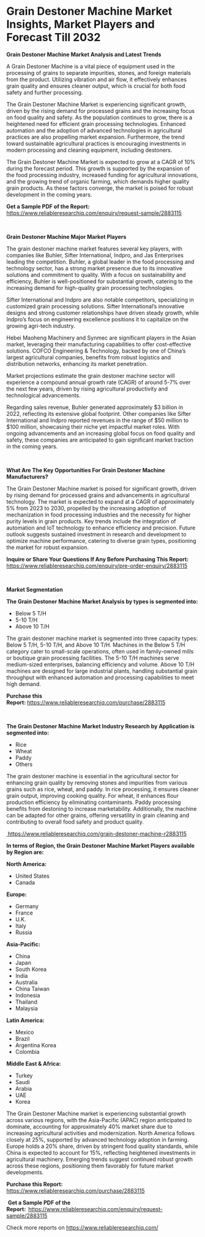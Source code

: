 <p><h1>Grain Destoner Machine Market Insights, Market Players and Forecast Till 2032</h1></p><p><strong>Grain Destoner Machine Market Analysis and Latest Trends</strong></p>
<p><p>A Grain Destoner Machine is a vital piece of equipment used in the processing of grains to separate impurities, stones, and foreign materials from the product. Utilizing vibration and air flow, it effectively enhances grain quality and ensures cleaner output, which is crucial for both food safety and further processing.</p><p>The Grain Destoner Machine Market is experiencing significant growth, driven by the rising demand for processed grains and the increasing focus on food quality and safety. As the population continues to grow, there is a heightened need for efficient grain processing technologies. Enhanced automation and the adoption of advanced technologies in agricultural practices are also propelling market expansion. Furthermore, the trend toward sustainable agricultural practices is encouraging investments in modern processing and cleaning equipment, including destoners.</p><p>The Grain Destoner Machine Market is expected to grow at a CAGR of 10% during the forecast period. This growth is supported by the expansion of the food processing industry, increased funding for agricultural innovations, and the growing trend of organic farming, which demands higher quality grain products. As these factors converge, the market is poised for robust development in the coming years.</p></p>
<p><strong>Get a Sample PDF of the Report:&nbsp;</strong> <a href="https://www.reliableresearchiq.com/enquiry/request-sample/2883115?utm_campaign=3109&utm_medium=2&utm_source=Github&utm_content=ia&utm_term=13032025&utm_id=grain-destoner-machine">https://www.reliableresearchiq.com/enquiry/request-sample/2883115</a></p>
<p>&nbsp;</p>
<p><strong>Grain Destoner Machine Major Market Players</strong></p>
<p><p>The grain destoner machine market features several key players, with companies like Buhler, Sifter International, Indpro, and Jas Enterprises leading the competition. Buhler, a global leader in the food processing and technology sector, has a strong market presence due to its innovative solutions and commitment to quality. With a focus on sustainability and efficiency, Buhler is well-positioned for substantial growth, catering to the increasing demand for high-quality grain processing technologies.</p><p>Sifter International and Indpro are also notable competitors, specializing in customized grain processing solutions. Sifter International’s innovative designs and strong customer relationships have driven steady growth, while Indpro’s focus on engineering excellence positions it to capitalize on the growing agri-tech industry.</p><p>Hebei Maoheng Machinery and Synmec are significant players in the Asian market, leveraging their manufacturing capabilities to offer cost-effective solutions. COFCO Engineering & Technology, backed by one of China’s largest agricultural companies, benefits from robust logistics and distribution networks, enhancing its market penetration.</p><p>Market projections estimate the grain destoner machine sector will experience a compound annual growth rate (CAGR) of around 5-7% over the next few years, driven by rising agricultural productivity and technological advancements.</p><p>Regarding sales revenue, Buhler generated approximately $3 billion in 2022, reflecting its extensive global footprint. Other companies like Sifter International and Indpro reported revenues in the range of $50 million to $100 million, showcasing their niche yet impactful market roles. With ongoing advancements and an increasing global focus on food quality and safety, these companies are anticipated to gain significant market traction in the coming years.</p></p>
<p>&nbsp;</p>
<p><strong>What Are The Key Opportunities For Grain Destoner Machine Manufacturers?</strong></p>
<p><p>The Grain Destoner Machine market is poised for significant growth, driven by rising demand for processed grains and advancements in agricultural technology. The market is expected to expand at a CAGR of approximately 5% from 2023 to 2030, propelled by the increasing adoption of mechanization in food processing industries and the necessity for higher purity levels in grain products. Key trends include the integration of automation and IoT technology to enhance efficiency and precision. Future outlook suggests sustained investment in research and development to optimize machine performance, catering to diverse grain types, positioning the market for robust expansion.</p></p>
<p><strong>Inquire or Share Your Questions If Any Before Purchasing This Report:</strong> <a href="https://www.reliableresearchiq.com/enquiry/pre-order-enquiry/2883115?utm_campaign=3109&utm_medium=2&utm_source=Github&utm_content=ia&utm_term=13032025&utm_id=grain-destoner-machine">https://www.reliableresearchiq.com/enquiry/pre-order-enquiry/2883115</a></p>
<p>&nbsp;</p>
<p><strong>Market Segmentation</strong></p>
<p><strong>The Grain Destoner Machine Market Analysis by types is segmented into:</strong></p>
<p><ul><li>Below 5 T/H</li><li>5-10 T/H</li><li>Above 10 T/H</li></ul></p>
<p><p>The grain destoner machine market is segmented into three capacity types: Below 5 T/H, 5-10 T/H, and Above 10 T/H. Machines in the Below 5 T/H category cater to small-scale operations, often used in family-owned mills or boutique grain processing facilities. The 5-10 T/H machines serve medium-sized enterprises, balancing efficiency and volume. Above 10 T/H machines are designed for large industrial plants, handling substantial grain throughput with enhanced automation and processing capabilities to meet high demand.</p></p>
<p><strong>Purchase this Report:&nbsp;</strong><a href="https://www.reliableresearchiq.com/purchase/2883115?utm_campaign=3109&utm_medium=2&utm_source=Github&utm_content=ia&utm_term=13032025&utm_id=grain-destoner-machine">https://www.reliableresearchiq.com/purchase/2883115</a></p>
<p>&nbsp;</p>
<p><strong>The Grain Destoner Machine Market Industry Research by Application is segmented into:</strong></p>
<p><ul><li>Rice</li><li>Wheat</li><li>Paddy</li><li>Others</li></ul></p>
<p><p>The grain destoner machine is essential in the agricultural sector for enhancing grain quality by removing stones and impurities from various grains such as rice, wheat, and paddy. In rice processing, it ensures cleaner grain output, improving cooking quality. For wheat, it enhances flour production efficiency by eliminating contaminants. Paddy processing benefits from destoning to increase marketability. Additionally, the machine can be adapted for other grains, offering versatility in grain cleaning and contributing to overall food safety and product quality.</p></p>
<p><a href="https://www.reliableresearchiq.com/grain-destoner-machine-r2883115?utm_campaign=3109&utm_medium=2&utm_source=Github&utm_content=ia&utm_term=13032025&utm_id=grain-destoner-machine">&nbsp;https://www.reliableresearchiq.com/grain-destoner-machine-r2883115</a></p>
<p><strong>In terms of Region, the Grain Destoner Machine Market Players available by Region are:</strong></p>
<p>
    <p> <strong> North America: </strong>
        <ul>
            <li>United States</li>
            <li>Canada</li>
        </ul>
        </p> 
    <p> <strong> Europe: </strong>
        <ul>
            <li>Germany</li>
            <li>France</li>
            <li>U.K.</li>
            <li>Italy</li>
            <li>Russia</li>
        </ul>
        </p> 
    <p> <strong> Asia-Pacific: </strong>
        <ul>
            <li>China</li>
            <li>Japan</li>
            <li>South Korea</li>
            <li>India</li>
            <li>Australia</li>
            <li>China Taiwan</li>
            <li>Indonesia</li>
            <li>Thailand</li>
            <li>Malaysia</li>
        </ul>
        </p> 
    <p> <strong> Latin America: </strong>
        <ul>
            <li>Mexico</li>
            <li>Brazil</li>
            <li>Argentina Korea</li>
            <li>Colombia</li>
        </ul>
        </p> 
    <p> <strong> Middle East & Africa: </strong>
        <ul>
            <li>Turkey</li>
            <li>Saudi</li>
            <li>Arabia</li>
            <li>UAE</li>
            <li>Korea</li>
        </ul>
    </p>
    </p>
<p><p>The Grain Destoner Machine market is experiencing substantial growth across various regions, with the Asia-Pacific (APAC) region anticipated to dominate, accounting for approximately 40% market share due to increasing agricultural activities and modernization. North America follows closely at 25%, supported by advanced technology adoption in farming. Europe holds a 20% share, driven by stringent food quality standards, while China is expected to account for 15%, reflecting heightened investments in agricultural machinery. Emerging trends suggest continued robust growth across these regions, positioning them favorably for future market developments.</p></p>
<p><strong>Purchase this Report: </strong><a href="https://www.reliableresearchiq.com/purchase/2883115?utm_campaign=3109&utm_medium=2&utm_source=Github&utm_content=ia&utm_term=13032025&utm_id=grain-destoner-machine">https://www.reliableresearchiq.com/purchase/2883115</a></p>
<p>&nbsp;<strong>Get a Sample PDF of the Report:&nbsp;&nbsp;</strong><a href="https://www.reliableresearchiq.com/enquiry/request-sample/2883115?utm_campaign=3109&utm_medium=2&utm_source=Github&utm_content=ia&utm_term=13032025&utm_id=grain-destoner-machine">https://www.reliableresearchiq.com/enquiry/request-sample/2883115</a></p>
<p><strong></strong></p>
<p>Check more reports on <a href="https://www.reliableresearchiq.com/?utm_campaign=3109&utm_medium=2&utm_source=Github&utm_content=ia&utm_term=13032025&utm_id=grain-destoner-machine">https://www.reliableresearchiq.com/</a></p>